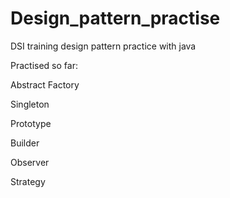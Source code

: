 # Design_pattern_practise
DSI training design pattern practice with java

Practised so far:

Abstract Factory 

Singleton

Prototype

Builder

Observer

Strategy

